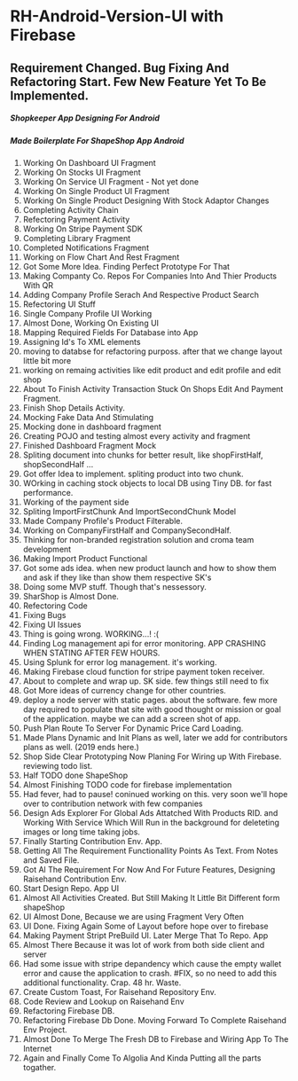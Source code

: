 # RH-Android-Version-UI with Firebase

## Requirement Changed. Bug Fixing And Refactoring Start. Few New Feature Yet To Be Implemented.
##### Shopkeeper App Designing For Android
##### Made Boilerplate For ShapeShop App Android
1. Working On Dashboard UI Fragment
2. Working On Stocks UI Fragment
3. Working On Service UI Fragment - Not yet done
4. Working On Single Product UI Fragment
5. Working On Single Product Designing With Stock Adaptor Changes
6. Completing Activity Chain
7. Refectoring Payment Activity
8. Working On Stripe Payment SDK
9. Completing Library Fragment
10. Completed Notifications Fragment
11. Working on Flow Chart And Rest Fragment
12. Got Some More Idea. Finding Perfect Prototype For That
13. Making Companty Co. Repos For Companies Into And Thier Products With QR
14. Adding Company Profile Serach And Respective Product Search
15. Refectoring UI Stuff
16. Single Company Profile UI Working
17. Almost Done, Working On Existing UI
18. Mapping Required Fields For Database into App
19. Assigning Id's To XML elements
20. moving to databse for refactoring purposs. after that we change layout little bit more
21. working on remaing activities like edit product and edit profile and edit shop
22. About To Finish Activity Transaction Stuck On Shops Edit And Payment Fragment.
23. Finish Shop Details Activity.
24. Mocking Fake Data And Stimulating
25. Mocking done in dashboard fragment
26. Creating POJO and testing almost every activity and fragment
27. Finished Dashboard Fragment Mock
28. Spliting document into chunks for better result, like shopFirstHalf, shopSecondHalf ...
29. Got offer Idea to implement. spliting product into two chunk.
30. WOrking in caching stock objects to local DB using Tiny DB. for fast performance.
31. Working of the payment side
32. Spliting ImportFirstChunk And ImportSecondChunk Model
33. Made Company Profile's Product Filterable.
34. Working on CompanyFirstHalf and CompanySecondHalf.
35. Thinking for non-branded registration solution and croma team development
36. Making Import Product Functional
37. Got some ads idea. when new product launch and how to show them and ask if they like than show them respective SK's
38. Doing some MVP stuff. Though that's nessessory.
39. SharShop is Almost Done.
40. Refectoring Code
41. Fixing Bugs
42. Fixing UI Issues
43. Thing is going wrong. WORKING...! :(
44. Finding Log management api for error monitoring. APP CRASHING WHEN STATING AFTER FEW HOURS.
45. Using Splunk for error log management. it's working.
46. Making Firebase cloud function for stripe payment token receiver.
47. About to complete and wrap up. SK side. few things still need to fix
49. Got More ideas of currency change for other countries.
50. deploy a node server with static pages. about the software. few more day required to populate that site with good thought or mission or goal of the application. maybe we can add a screen shot of app.
51. Push Plan Route To Server For Dynamic Price Card Loading.
52. Made Plans Dynamic and Init Plans as well, later we add for contributors plans as well. (2019 ends here.)
53. Shop Side Clear Prototyping Now Planing For Wiring up With Firebase. reviewing todo list.
54. Half TODO done ShapeShop
55. Almost Finishing TODO code for firebase implementation
56. Had fever, had to pause! coninued working on this. very soon we'll hope over to contribution network with few companies
57. Design Ads Explorer For Global Ads Attatched With Products RID. and Working With Service Which Will Run in the background for deleteting images or long time taking jobs.
58. Finally Starting Contribution Env. App.
59. Getting All The Requirement Functionallity Points As Text. From Notes and Saved File.
60. Got Al The Requirement For Now And For Future Features, Designing Raisehand Contribution Env. 
61. Start Design Repo. App UI
62. Almost All Activities Created. But Still Making It Little Bit Different form shapeShop
63. UI Almost Done, Because we are using Fragment Very Often
64. UI Done. Fixing Again Some of Layout before hope over to firebase
65. Making Payment Stript PreBuild UI. Later Merge That To Repo. App
66. Almost There Because it was lot of work from both side client and server
67. Had some issue with stripe depandency which cause the empty wallet error and cause the application to crash. #FIX, so no need to add this additional functionality. Crap. 48 hr. Waste.
68. Create Custom Toast, For Raisehand Repository Env.
69. Code Review and Lookup on Raisehand Env 
70. Refactoring Firebase DB.
71. Refactoring Firebase Db Done. Moving Forward To Complete Raisehand Env Project. 
72. Almost Done To Merge The Fresh DB to Firebase and Wiring App To The Internet
73. Again and Finally Come To Algolia And Kinda Putting all the parts togather.
